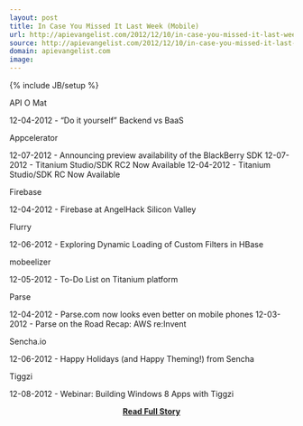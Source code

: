 ```yaml
---
layout: post
title: In Case You Missed It Last Week (Mobile)
url: http://apievangelist.com/2012/12/10/in-case-you-missed-it-last-week-mobile/
source: http://apievangelist.com/2012/12/10/in-case-you-missed-it-last-week-mobile/
domain: apievangelist.com
image: 
---
```

{% include JB/setup %}<p>API O Mat




12-04-2012 -&nbsp;&ldquo;Do it yourself&rdquo; Backend vs BaaS





Appcelerator




12-07-2012 -&nbsp;Announcing preview availability of the BlackBerry SDK
12-07-2012 -&nbsp;Titanium Studio/SDK RC2 Now Available
12-04-2012 -&nbsp;Titanium Studio/SDK RC Now Available





Firebase




12-04-2012 -&nbsp;Firebase at AngelHack Silicon Valley





Flurry




12-06-2012 -&nbsp;Exploring Dynamic Loading of Custom Filters in HBase





mobeelizer




12-05-2012 -&nbsp;To-Do List on Titanium platform





Parse




12-04-2012 -&nbsp;Parse.com now looks even better on mobile phones
12-03-2012 -&nbsp;Parse on the Road Recap: AWS re:Invent





Sencha.io




12-06-2012 -&nbsp;Happy Holidays (and Happy Theming!) from Sencha





Tiggzi




12-08-2012 -&nbsp;Webinar: Building Windows 8 Apps with Tiggzi</p>
<center><p><a href="http://apievangelist.com/2012/12/10/in-case-you-missed-it-last-week-mobile/" style='padding:25px; font-sze:18px; font-weight: bold;'>Read Full Story</a></p></center>
